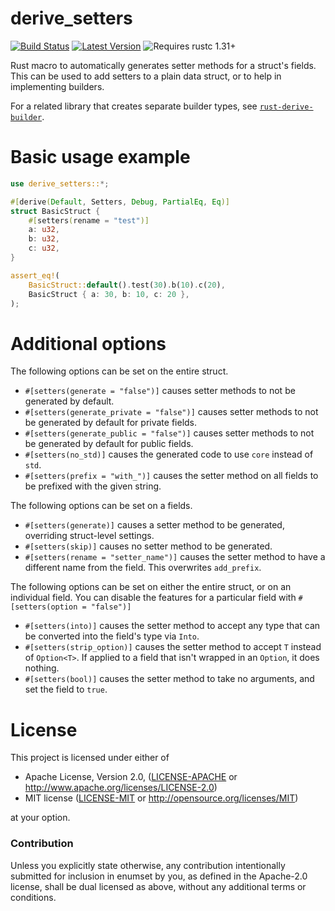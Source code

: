 # derive_setters

[![Build Status](https://api.travis-ci.org/Lymia/derive_setters.svg?branch=master)](https://travis-ci.org/Lymia/derive_setters)
[![Latest Version](https://img.shields.io/crates/v/derive_setters.svg)](https://crates.io/crates/derive_setters)
![Requires rustc 1.31+](https://img.shields.io/badge/rustc-1.31+-red.svg)

Rust macro to automatically generates setter methods for a struct's fields. This can be used to add setters to a plain
data struct, or to help in implementing builders.

For a related library that creates separate builder types, see 
[`rust-derive-builder`](https://github.com/colin-kiegel/rust-derive-builder).

# Basic usage example

```rust
use derive_setters::*;

#[derive(Default, Setters, Debug, PartialEq, Eq)]
struct BasicStruct {
    #[setters(rename = "test")]
    a: u32,
    b: u32,
    c: u32,
}

assert_eq!(
    BasicStruct::default().test(30).b(10).c(20),
    BasicStruct { a: 30, b: 10, c: 20 },
);
```

# Additional options

The following options can be set on the entire struct.

* `#[setters(generate = "false")]` causes setter methods to not be generated by default.
* `#[setters(generate_private = "false")]` causes setter methods to not be generated by default for private fields.
* `#[setters(generate_public = "false")]` causes setter methods to not be generated by default for public fields.
* `#[setters(no_std)]` causes the generated code to use `core` instead of `std`.
* `#[setters(prefix = "with_")]` causes the setter method on all fields to be prefixed with the given string.

The following options can be set on a fields.

* `#[setters(generate)]` causes a setter method to be generated, overriding struct-level settings.
* `#[setters(skip)]` causes no setter method to be generated.
* `#[setters(rename = "setter_name")]` causes the setter method to have a different name from the field.
   This overwrites `add_prefix`.

The following options can be set on either the entire struct, or on an individual field. You
can disable the features for a particular field with `#[setters(option = "false")]`

* `#[setters(into)]` causes the setter method to accept any type that can be converted into the field's type
  via `Into`.
* `#[setters(strip_option)]` causes the setter method to accept `T` instead of `Option<T>`. If applied to a field
  that isn't wrapped in an `Option`, it does nothing.
* `#[setters(bool)]` causes the setter method to take no arguments, and set the field to `true`.

# License

This project is licensed under either of

 * Apache License, Version 2.0, ([LICENSE-APACHE](LICENSE-APACHE) or
   http://www.apache.org/licenses/LICENSE-2.0)
 * MIT license ([LICENSE-MIT](LICENSE-MIT) or
   http://opensource.org/licenses/MIT)

at your option.

### Contribution

Unless you explicitly state otherwise, any contribution intentionally submitted
for inclusion in enumset by you, as defined in the Apache-2.0 license, shall be
dual licensed as above, without any additional terms or conditions.
